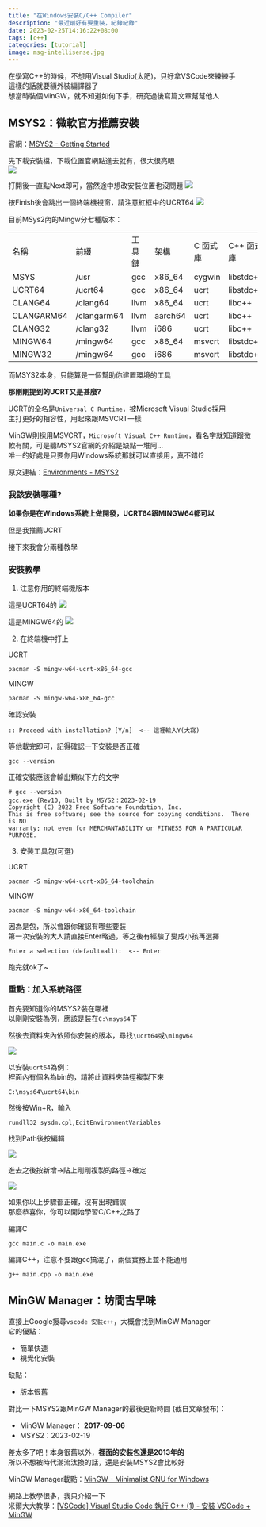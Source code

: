 ```yaml
---
title: "在Windows安裝C/C++ Compiler"
description: "最近剛好有要重裝，紀錄紀錄"
date: 2023-02-25T14:16:22+08:00
tags: [c++]
categories: [tutorial]
image: msg-intellisense.jpg
---
```


在學寫C++的時候，不想用Visual Studio(太肥)，只好拿VSCode來練練手  
這樣的話就要額外裝編譯器了  
想當時裝個MinGW，就不知道如何下手，研究過後寫篇文章幫幫他人

## MSYS2：微軟官方推薦安裝
官網：[MSYS2 - Getting Started](https://www.msys2.org/)

先下載安裝檔，下載位置官網點進去就有，很大很亮眼  
![](img/download-installation.jpg)

打開後一直點Next即可，當然途中想改安裝位置也沒問題
![](https://www.msys2.org/images/install-2-path.png)

按Finish後會跳出一個終端機視窗，請注意紅框中的UCRT64
![](img/ucrt.jpg)

目前MSys2內的Mingw分七種版本：
<table>
    <tr>
        <td>名稱</td>
        <td>前綴</td>
        <td>工具鏈</td>
        <td>架構</td>
        <td>C 函式庫</td>
        <td>C++ 函式庫</td>
    </tr>
    <tr>
        <td>MSYS</td>
        <td>/usr</td>
        <td>gcc</td>
        <td>x86_64</td>
        <td>cygwin</td>
        <td>libstdc++</td>
    </tr>
    <tr>
        <td>UCRT64</td>
        <td>/ucrt64</td>
        <td>gcc</td>
        <td>x86_64</td>
        <td>ucrt</td>
        <td>libstdc++</td>
    </tr>
    <tr>
        <td>CLANG64</td>
        <td>/clang64</td>
        <td>llvm</td>
        <td>x86_64</td>
        <td>ucrt</td>
        <td>libc++</td>
    </tr>
    <tr>
        <td>CLANGARM64</td>
        <td>/clangarm64</td>
        <td>llvm</td>
        <td>aarch64</td>
        <td>ucrt</td>
        <td>libc++</td>
    </tr>
    <tr>
        <td>CLANG32</td>
        <td>/clang32</td>
        <td>llvm</td>
        <td>i686</td>
        <td>ucrt</td>
        <td>libc++</td>
    </tr>
    <tr>
        <td>MINGW64</td>
        <td>/mingw64</td>
        <td>gcc</td>
        <td>x86_64</td>
        <td>msvcrt</td>
        <td>libstdc++</td>
    </tr>
    <tr>
        <td>MINGW32</td>
        <td>/mingw64</td>
        <td>gcc</td>
        <td>i686</td>
        <td>msvcrt</td>
        <td>libstdc++</td>
    </tr>
</table>

而MSYS2本身，只能算是一個幫助你建置環境的工具

**那剛剛提到的UCRT又是甚麼?**

UCRT的全名是`Universal C Runtime`，被Microsoft Visual Studio採用  
主打更好的相容性，用起來跟MSVCRT一樣

MinGW則採用MSVCRT，`Microsoft Visual C++ Runtime`，看名字就知道跟微軟有關，可是聽MSYS2官網的介紹是缺點一堆阿...  
唯一的好處是只要你用Windows系統那就可以直接用，真不錯(?

原文連結：[Environments - MSYS2](https://www.msys2.org/docs/environments/)

### 我該安裝哪種?

**如果你是在Windows系統上做開發，UCRT64跟MINGW64都可以**  

但是我推薦UCRT

接下來我會分兩種教學

### 安裝教學

1. 注意你用的終端機版本

這是UCRT64的
![](img/ucrt.jpg)

這是MINGW64的
![](img/mingw.jpg)

2. 在終端機中打上

UCRT
```
pacman -S mingw-w64-ucrt-x86_64-gcc
```

MINGW
```
pacman -S mingw-w64-x86_64-gcc
```

確認安裝
```
:: Proceed with installation? [Y/n]  <-- 這裡輸入Y(大寫)
```

等他載完即可，記得確認一下安裝是否正確
```
gcc --version
```
正確安裝應該會輸出類似下方的文字
```
# gcc --version
gcc.exe (Rev10, Built by MSYS2：2023-02-19
Copyright (C) 2022 Free Software Foundation, Inc.
This is free software; see the source for copying conditions.  There is NO
warranty; not even for MERCHANTABILITY or FITNESS FOR A PARTICULAR PURPOSE.
```

3. 安裝工具包(可選)

UCRT
```
pacman -S mingw-w64-ucrt-x86_64-toolchain
```

MINGW
```
pacman -S mingw-w64-x86_64-toolchain
```

因為是包，所以會跟你確認有哪些要裝  
第一次安裝的大人請直接Enter略過，等之後有經驗了變成小孩再選擇
```
Enter a selection (default=all):  <-- Enter
```

跑完就ok了~

### 重點：加入系統路徑

首先要知道你的MSYS2裝在哪裡  
以剛剛安裝為例，應該是裝在`C:\msys64`下

然後去資料夾內依照你安裝的版本，尋找`\ucrt64`或`\mingw64`

![](img/install-folder.jpg)

以安裝`ucrt64`為例：  
裡面內有個名為bin的，請將此資料夾路徑複製下來  
```
C:\msys64\ucrt64\bin
```

然後按Win+R，輸入
```
rundll32 sysdm.cpl,EditEnvironmentVariables
```

找到Path後按編輯

![](img/env1.jpg)

進去之後按新增->貼上剛剛複製的路徑->確定

![](img/env2.jpg)

如果你以上步驟都正確，沒有出現錯誤  
那麼恭喜你，你可以開始學習C/C++之路了

編譯C
```
gcc main.c -o main.exe
```

編譯C++，注意不要跟gcc搞混了，兩個實務上並不能通用
```
g++ main.cpp -o main.exe
```

## MinGW Manager：坊間古早味

直接上Google搜尋`vscode 安裝c++`，大概會找到MinGW Manager  
它的優點：
- 簡單快速
- 視覺化安裝

缺點：
- 版本很舊

對比一下MSYS2跟MinGW Manager的最後更新時間 (截自文章發布)：  
- MinGW Manager： **2017-09-06**  
- MSYS2：2023-02-19

差太多了吧！本身很舊以外，**裡面的安裝包還是2013年的**  
所以不想被時代潮流汰換的話，還是安裝MSYS2會比較好

MinGW Manager載點：[MinGW - Minimalist GNU for Windows](https://sourceforge.net/projects/mingw/)

網路上教學很多，我只介紹一下  
米爾大大教學：[[VSCode] Visual Studio Code 執行 C++ (1) - 安裝 VSCode + MinGW](https://ithelp.ithome.com.tw/articles/10190235)
